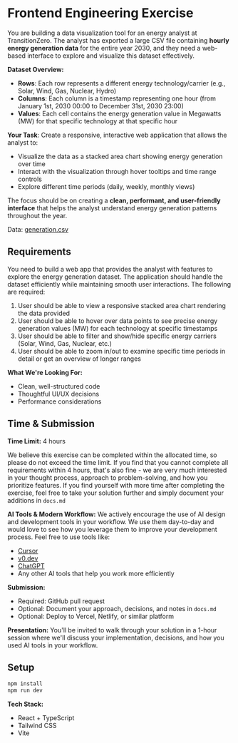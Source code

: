 # Frontend Engineering Exercise

You are building a data visualization tool for an energy analyst at TransitionZero. The analyst has exported a large CSV file containing **hourly energy generation data** for the entire year 2030, and they need a web-based interface to explore and visualize this dataset effectively.

**Dataset Overview:**
- **Rows**: Each row represents a different energy technology/carrier (e.g., Solar, Wind, Gas, Nuclear, Hydro)
- **Columns**: Each column is a timestamp representing one hour (from January 1st, 2030 00:00 to December 31st, 2030 23:00)
- **Values**: Each cell contains the energy generation value in Megawatts (MW) for that specific technology at that specific hour

**Your Task**: Create a responsive, interactive web application that allows the analyst to:
- Visualize the data as a stacked area chart showing energy generation over time
- Interact with the visualization through hover tooltips and time range controls
- Explore different time periods (daily, weekly, monthly views)

The focus should be on creating a **clean, performant, and user-friendly interface** that helps the analyst understand energy generation patterns throughout the year.

Data: [generation.csv](attachment:4927a044-2441-4ffa-8bd9-8031d771e9bc:energy_balance.csv)

## Requirements

You need to build a web app that provides the analyst with features to explore the energy generation dataset. The application should handle the dataset efficiently while maintaining smooth user interactions. The following are required:

1. User should be able to view a responsive stacked area chart rendering the data provided
2. User should be able to hover over data points to see precise energy generation values (MW) for each technology at specific timestamps
3. User should be able to filter and show/hide specific energy carriers (Solar, Wind, Gas, Nuclear, etc.)
4. User should be able to zoom in/out to examine specific time periods in detail or get an overview of longer ranges

**What We're Looking For:**
- Clean, well-structured code
- Thoughtful UI/UX decisions
- Performance considerations

## Time & Submission

**Time Limit:** 4 hours

We believe this exercise can be completed within the allocated time, so please do not exceed the time limit. If you find that you cannot complete all requirements within 4 hours, that's also fine - we are very much interested in your thought process, approach to problem-solving, and how you prioritize features. If you find yourself with more time after completing the exercise, feel free to take your solution further and simply document your additions in `docs.md`

**AI Tools & Modern Workflow:**
We actively encourage the use of AI design and development tools in your workflow. We use them day-to-day and would love to see how you leverage them to improve your development process. Feel free to use tools like:
- [Cursor](https://cursor.so/)
- [v0.dev](https://v0.dev/)
- [ChatGPT](https://chat.openai.com/)
- Any other AI tools that help you work more efficiently

**Submission:**
- Required: GitHub pull request
- Optional: Document your approach, decisions, and notes in `docs.md`
- Optional: Deploy to Vercel, Netlify, or similar platform

**Presentation:**
You'll be invited to walk through your solution in a 1-hour session where we'll discuss your implementation, decisions, and how you used AI tools in your workflow.

## Setup

```bash
npm install
npm run dev
```

**Tech Stack:**
- React + TypeScript
- Tailwind CSS
- Vite


